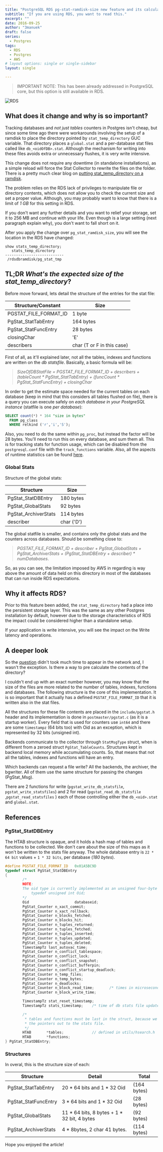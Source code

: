 ```yaml
---
title: "PostgreSQL RDS pg-stat-ramdisk-size new feature and its calculations"
subtitle: "If you are using RDS, you want to read this."
excerpt: ""
date: 2016-09-25
author: "3manuek"
draft: false
series:
  - Postgres
tags:
  - RDS
  - Postgres
  - AWS
# layout options: single or single-sidebar
layout: single

---
```



> IMPORTANT NOTE:
> This has been already addressed in PostgreSQL core, but this option
> is still available in RDS.

![RDS](/images/posts/postgres+rds.png)

## What does it change and why is so important?

Tracking databases and _not just tables_ counters in Postgres isn't cheap, but since some time ago there were workarounds involving the setup of a ramdisk to place the directory pointed by `stat_temp_directory` GUC variable. That directory places a `global.stat` and a per-database stat files called like `db_<oidOfDB>.stat`. Although the mechanism for writing into these files avoids extra or unnecessary flushes, it is very write intensive.

This change does not require any downtime (in standalone installations), as a simple reload will force the Stat Collector to rewrite the files on the folder. There is a pretty much clear blog on [putting stat_temp_directory on a ramdisk](http://hacksoclock.blogspot.com.ar/2014/04/putting-statstempdirectory-on-ramdisk.html).

The problem relies on the RDS lack of privileges to manipulate file or directory contents, which does not allow you to check the current size and set a proper value. Although, you may probably want to know that there is a limit of *1 GB* for this setting in RDS.

If you don't want any further details and you want to relief your storage, set it to 256 MB and continue with your life. Even though is a large setting (next paragraph explain why), you don't want to fall short on it.

After you apply the change over `pg_stat_ramdisk_size`, you will see the location in the RDS have changed:

```
show stats_temp_directory;
   stats_temp_directory    
---------------------------
 /rdsdbramdisk/pg_stat_tmp
```

## TL;DR *What's the expected size of the stat_temp_directory*?

Before move forward, lets detail the structure of the entries for the stat file:

| Structure/Constant          | Size
|-----|----
| PGSTAT_FILE_FORMAT_ID  | 1 byte
| PgStat_StatTabEntry  | 164 bytes
| PgStat_StatFuncEntry | 28 bytes
| closingChar | 'E'
| describers  | char (T or F in this case)


First of all, as it'll explained later, not all the tables, indexes and functions are written on the _db statsfile_. Basically, a basic formula will be:

> _SizeOfDBStatFile = PGSTAT_FILE_FORMAT_ID + describers +
>                     (tableCount * PgStat_StatTabEntry) + (funcCount * PgStat_StatFuncEntry) +
>                     closingChar_

In order to get the estimate space needed for the current tables on each database (keep
in mind that this considers all tables flushed on file), there is a query you can execute
safely on _each database in your PostgreSQL instance_ (statfile is one _per database_):


```sql
SELECT count(*) * 164 "size in bytes"
  FROM pg_class
  WHERE relkind ('r','i','S');
```

Also, you need to do the same within `pg_proc`, but instead the factor will be 28 bytes. You'll need to run this on every database, and sum them all. This is for tracking stats for function usage, which can be
disabled from the `postgresql.conf` file with the `track_functions` variable. Also, all the aspects
of runtime statistics can be found [here][1].


### Global Stats

Structure of the global stats:

| Structure          | Size
|-----|----
| PgStat_StatDBEntry | 180 bytes
| PgStat_GlobalStats | 92 bytes
| PgStat_ArchiverStats | 114 bytes
| describer            | char ('D')

The global statfile is smaller, and contains only the global stats and the counters across databases. Should be something close to:

> _PGSTAT_FILE_FORMAT_ID + describer + PgStat_GlobalStats +
> PgStat_ArchiverStats + (PgStat_StatDBEntry + describer) * numDatabases_.

So, as you can see, the limitation imposed by AWS in regarding is way above the amount of data held on this directory in most of the databases that can run inside RDS expectations.

## Why it affects RDS?

Prior to this feature been added, the `stat_temp_directory` had a place into the persistent storage layer. This was the same as any other Postgres installation by default, however due to the storage characteristics of RDS the impact could be considered higher than a standalone setup.

If your application is write intensive, you will see the impact on the Write latency and operations.


## A deeper look

So the [question][2] didn't took much time to appear in the network and, I wasn't the exception. Is there a way to pre calculate the contents of the directory?  

I couldn't end up with an exact number however, you may know that the size of the files are more related to the number of tables, indexes, functions and databases. The following structure is the core of this implementation. It is so important that it actually has a defined `PGSTAT_FILE_FORMAT_ID` that it is written also in the stat files.

All the structures for these file contents are placed in the `include/pgstat.h` header and its implementation is done in `postmaster/pgstat.c` (as it is a startup worker). Every field that is used for counters use `int64` and there are some `timestampz` (64 bits too) with Oid as an exception, which is represented by 32 bits (unsigned int).

Backends communicate to the collector through `StatMsgType` struct, when is different from a zeroed struct `PgStat_TableCounts`. Structures kept in backend local memory while accumulating counts. So, that means that not all the tables, indexes and functions will have an entry.

Which backends can request a file write? All the backends, the archiver, the bgwriter. All of them use the same structure for passing the changes (PgStat_Msg).

There are 2 functions for write (`pgstat_write_db_statsfile`, `pgstat_write_statsfiles`) and 2 for read (`pgstat_read_db_statsfile` ,`pgstat_read_statsfiles` ) each of those controlling either the `db_<oid>.stat` and `global.stat`.


## References

### PgStat_StatDBEntry

The HTAB structure is opaque, and it holds a hash map of tables and functions to be collected. We don't care about the size of this maps as it won't be written to the stats file anyway. The whole database entry is `22 * 64 bit` values + `1 * 32 bits`, per database (*180 bytes*).

```c
#define PGSTAT_FILE_FORMAT_ID   0x01A5BC9D
typedef struct PgStat_StatDBEntry
{
        /*
        NOTE:
        The oid type is currently implemented as an unsigned four-byte integer.
            typedef unsigned int Oid;
        */
        Oid                     databaseid;
        PgStat_Counter n_xact_commit;
        PgStat_Counter n_xact_rollback;
        PgStat_Counter n_blocks_fetched;
        PgStat_Counter n_blocks_hit;
        PgStat_Counter n_tuples_returned;
        PgStat_Counter n_tuples_fetched;
        PgStat_Counter n_tuples_inserted;
        PgStat_Counter n_tuples_updated;
        PgStat_Counter n_tuples_deleted;
        TimestampTz last_autovac_time;
        PgStat_Counter n_conflict_tablespace;
        PgStat_Counter n_conflict_lock;
        PgStat_Counter n_conflict_snapshot;
        PgStat_Counter n_conflict_bufferpin;
        PgStat_Counter n_conflict_startup_deadlock;
        PgStat_Counter n_temp_files;
        PgStat_Counter n_temp_bytes;
        PgStat_Counter n_deadlocks;
        PgStat_Counter n_block_read_time;       /* times in microseconds */
        PgStat_Counter n_block_write_time;

        TimestampTz stat_reset_timestamp;
        TimestampTz stats_timestamp;    /* time of db stats file update */

        /*
         * tables and functions must be last in the struct, because we don't write
         * the pointers out to the stats file.
         */
        HTAB       *tables;             // defined in utils/hsearch.h
        HTAB       *functions;
} PgStat_StatDBEntry;
```



### Structures

In overal, this is the structure size of each:

Structure | Detail | Total
----|-----|------
PgStat_StatTabEntry | 20 * 64 bits and 1 * 32 Oid | (164 bytes)
PgStat_StatFuncEntry | 3 * 64 bits and 1 * 32 Oid | (28 bytes)
PgStat_GlobalStats | 11 * 64 bits, 8 bytes + 1 * 32 bit, 4 bytes | (92 bytes)
PgStat_ArchiverStats | 4 *  8bytes, 2 char 41 bytes. | (114 bytes)


Hope you enjoyed the article!

<!-- 
{% if page.comments %}
<div id="disqus_thread"></div>
<script>


var disqus_config = function () {
this.page.url = {{ site.url }};  // Replace PAGE_URL with your page's canonical URL variable
this.page.identifier = {{ page.title }}; // Replace PAGE_IDENTIFIER with your page's unique identifier variable
};

(function() { // DON'T EDIT BELOW THIS LINE
var d = document, s = d.createElement('script');
s.src = '//3manuek.disqus.com/embed.js';
s.setAttribute('data-timestamp', +new Date());
(d.head || d.body).appendChild(s);
})();
</script>
<noscript>Please enable JavaScript to view the <a href="https://disqus.com/?ref_noscript">comments powered by Disqus.</a></noscript>
{% endif %} -->

[1]: https://www.postgresql.org/docs/9.6/static/runtime-config-statistics.html
[2]: http://dba.stackexchange.com/questions/150474/how-to-determine-optimal-value-for-pg-stat-ramdisk-size-on-amazon-rds/150579#150579

